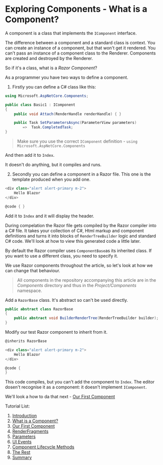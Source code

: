 # Exploring Components - What is a Component?

A component is a class that implements the `IComponent` interface.

The difference between a component and a standard class is context.  You can create an instance of a component, but that won't get it rendered.  You can't pass an instance of a component class to the Renderer.  Components are created and destroyed by the Renderer. 

So if it's a class, what is a *Razor Component*?

As a programmer you have two ways to define a component.

1. Firstly you can define a C# class like this:

```csharp
using Microsoft.AspNetCore.Components;

public class Basic1 : IComponent
{
    public void Attach(RenderHandle renderHandle) { }

    public Task SetParametersAsync(ParameterView parameters)
        =>  Task.CompletedTask;
}
```

> Make sure you use the correct `IComponent` definition - `using Microsoft.AspNetCore.Components`

And then add it to `Index`.

It doesn't do anything, but it compiles and runs.

2. Secondly you can define a component in a Razor file.  This one is the template produced when you add one.

```csharp
<div class="alert alert-primary m-2">
    Hello Blazor
</div>

@code { }
```

Add it to `Index` and it will display the header.

During compelation the Razor file gets compiled by the Razor compiler into a C# file.  It takes your collection of C#, Html markup and component definitions and turns it into blocks of `RenderTreeBuilder` logic and standard C# code.  We'll look at how to view this generated 
code a little later.

By default the Razor compiler uses `ComponentBase`as its inherited class.  If you want to use a different class, you need to specify it.

We use Razor components throughout the article, so let's look at how we can change that behaviour.

> All components in the repository accompanying this article are in the *Components* directory and thus in the *Project/Components* namespace.

Add a `RazorBase` class.  It's abstract so can't be used directly.

```csharp
public abstract class RazorBase
{
    public abstract void BuilderRenderTree(RenderTreeBuilder builder); 
}
```

Modify our test Razor component to inherit from it.

```csharp
@inherits RazorBase

<div class="alert alert-primary m-2">
    Hello Blazor
</div>

@code {
}
```

This code compiles, but you can't add the component to `Index`.  The editor dosen't recognise it as a component: it doesn't implement `IComponent`. 

We'll look a how to da that next - [Our First Component](./Tutorial-2.md)

Tutorial List:


1. [Introduction](./Introduction.md)
2. [What is a Component?](./Tutorial-1.md)
3. [Our First Component](./Tutorial-2.md)
4. [RenderFragments](./Tutorial-3.md)
5. [Parameters](./Tutorial-4.md)
6. [UI Events](./Tutorial-5.md)
7. [Component Lifecycle Methods](./Tutorial-6.md)
8. [The Rest](./Tutorial-7.md)
9. [Summary](./Final-Summary.md)
